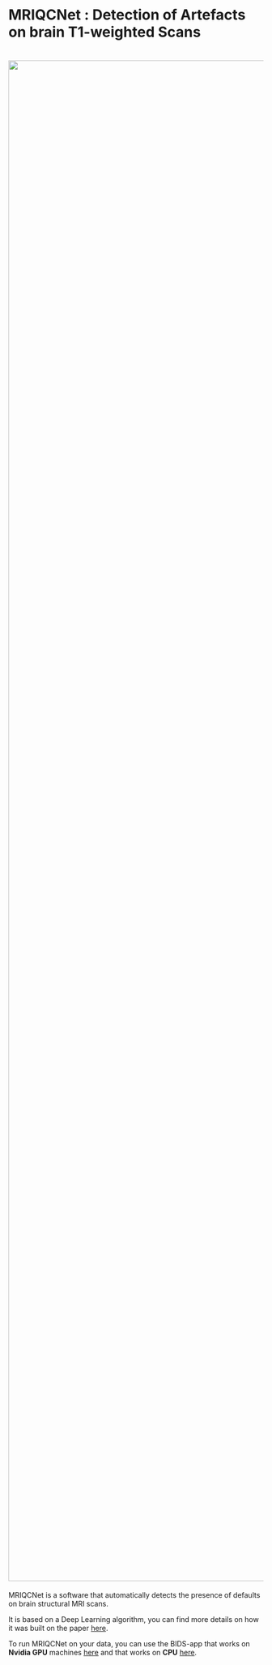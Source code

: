 # MRIQCNet : Detection of Artefacts on brain T1-weighted Scans
# <img src="https://github.com/garciaml/MRIQCNet/blob/master/T1_low_quality.jpg" width="3000px">

MRIQCNet is a software that automatically detects the presence of defaults on brain structural MRI scans. 

It is based on a Deep Learning algorithm, you can find more details on how it was built on the paper [here](https://link-to-preprint.com).

To run MRIQCNet on your data, you can use the BIDS-app that works on **Nvidia GPU** machines [here](https://link-to-doc-GPU.com) and that works on **CPU** [here](https://link-to-doc-CPU.com).
